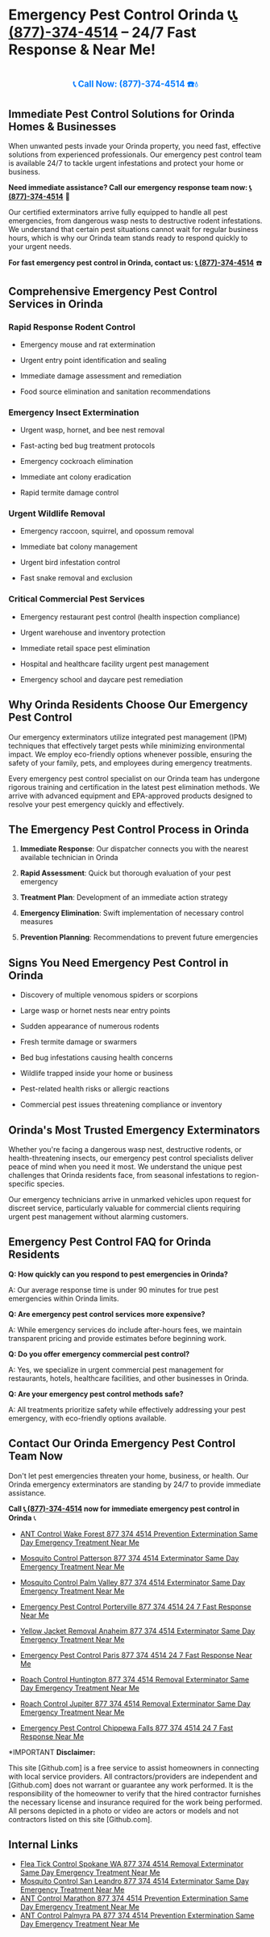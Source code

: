 # Emergency Pest Control Orinda 📞[📞 (877)-374-4514](https://pest-control-4514.netlify.app) – 24/7 Fast Response & Near Me! 
# 

<p align="center" style="font-size: 1.2em; font-weight: bold; margin: 20px 0;">
  <a href="https://pest-control-4514.netlify.app" target="_blank" style="color: #007BFF; text-decoration: none;">📞 Call Now: (877)-374-4514 ☎️💧</a>
</p>

## Immediate Pest Control Solutions for Orinda Homes & Businesses

When unwanted pests invade your Orinda property, you need fast, effective solutions from experienced professionals. Our emergency pest control team is available 24/7 to tackle urgent infestations and protect your home or business.

**Need immediate assistance? Call our emergency response team now: [📞 (877)-374-4514](https://pest-control-4514.netlify.app)** 📱

Our certified exterminators arrive fully equipped to handle all pest emergencies, from dangerous wasp nests to destructive rodent infestations. We understand that certain pest situations cannot wait for regular business hours, which is why our Orinda team stands ready to respond quickly to your urgent needs.

**For fast emergency pest control in Orinda, contact us: [📞 (877)-374-4514](https://pest-control-4514.netlify.app)** ☎️

## Comprehensive Emergency Pest Control Services in Orinda

### Rapid Response Rodent Control

- Emergency mouse and rat extermination  

- Urgent entry point identification and sealing  

- Immediate damage assessment and remediation  

- Food source elimination and sanitation recommendations  

### Emergency Insect Extermination

- Urgent wasp, hornet, and bee nest removal  

- Fast-acting bed bug treatment protocols  

- Emergency cockroach elimination  

- Immediate ant colony eradication  

- Rapid termite damage control  

### Urgent Wildlife Removal

- Emergency raccoon, squirrel, and opossum removal  

- Immediate bat colony management  

- Urgent bird infestation control  

- Fast snake removal and exclusion  

### Critical Commercial Pest Services

- Emergency restaurant pest control (health inspection compliance)  

- Urgent warehouse and inventory protection  

- Immediate retail space pest elimination  

- Hospital and healthcare facility urgent pest management  

- Emergency school and daycare pest remediation  

## Why Orinda Residents Choose Our Emergency Pest Control

Our emergency exterminators utilize integrated pest management (IPM) techniques that effectively target pests while minimizing environmental impact. We employ eco-friendly options whenever possible, ensuring the safety of your family, pets, and employees during emergency treatments.

Every emergency pest control specialist on our Orinda team has undergone rigorous training and certification in the latest pest elimination methods. We arrive with advanced equipment and EPA-approved products designed to resolve your pest emergency quickly and effectively.

## The Emergency Pest Control Process in Orinda

1. **Immediate Response**: Our dispatcher connects you with the nearest available technician in Orinda  

2. **Rapid Assessment**: Quick but thorough evaluation of your pest emergency  

3. **Treatment Plan**: Development of an immediate action strategy  

4. **Emergency Elimination**: Swift implementation of necessary control measures  

5. **Prevention Planning**: Recommendations to prevent future emergencies  

## Signs You Need Emergency Pest Control in Orinda

- Discovery of multiple venomous spiders or scorpions  

- Large wasp or hornet nests near entry points  

- Sudden appearance of numerous rodents  

- Fresh termite damage or swarmers  

- Bed bug infestations causing health concerns  

- Wildlife trapped inside your home or business  

- Pest-related health risks or allergic reactions  

- Commercial pest issues threatening compliance or inventory  

## Orinda's Most Trusted Emergency Exterminators

Whether you're facing a dangerous wasp nest, destructive rodents, or health-threatening insects, our emergency pest control specialists deliver peace of mind when you need it most. We understand the unique pest challenges that Orinda residents face, from seasonal infestations to region-specific species.

Our emergency technicians arrive in unmarked vehicles upon request for discreet service, particularly valuable for commercial clients requiring urgent pest management without alarming customers.

## Emergency Pest Control FAQ for Orinda Residents

**Q: How quickly can you respond to pest emergencies in Orinda?**  

A: Our average response time is under 90 minutes for true pest emergencies within Orinda limits.

**Q: Are emergency pest control services more expensive?**  

A: While emergency services do include after-hours fees, we maintain transparent pricing and provide estimates before beginning work.

**Q: Do you offer emergency commercial pest control?**  

A: Yes, we specialize in urgent commercial pest management for restaurants, hotels, healthcare facilities, and other businesses in Orinda.

**Q: Are your emergency pest control methods safe?**  

A: All treatments prioritize safety while effectively addressing your pest emergency, with eco-friendly options available.

## Contact Our Orinda Emergency Pest Control Team Now

Don't let pest emergencies threaten your home, business, or health. Our Orinda emergency exterminators are standing by 24/7 to provide immediate assistance.

**Call [📞 (877)-374-4514](https://pest-control-4514.netlify.app) now for immediate emergency pest control in Orinda** 📞


- [ANT Control Wake Forest 877 374 4514 Prevention Extermination Same Day Emergency Treatment Near Me](https://github.com/allyoucaneatsushiin/plumbing-texas/blob/main/ANT-Control-Wake-Forest-877-374-4514-Prevention-Extermination-Same-Day-Emergency-Treatment-Near-Me.md)
- [Mosquito Control Patterson 877 374 4514 Exterminator Same Day Emergency Treatment Near Me](https://github.com/allyoucaneatsushiin/plumbing-texas/blob/main/Mosquito-Control-Patterson-877-374-4514-Exterminator-Same-Day-Emergency-Treatment-Near-Me.md)
- [Mosquito Control Palm Valley 877 374 4514 Exterminator Same Day Emergency Treatment Near Me](https://github.com/allyoucaneatsushiin/plumbing-texas/blob/main/Mosquito-Control-Palm-Valley-877-374-4514-Exterminator-Same-Day-Emergency-Treatment-Near-Me.md)


- [Emergency Pest Control Porterville 877 374 4514 24 7 Fast Response Near Me](https://github.com/allyoucaneatsushiin/plumbing-texas/blob/main/Emergency-Pest-Control-Porterville-877-374-4514-24-7-Fast-Response-Near-Me.md)
- [Yellow Jacket Removal Anaheim 877 374 4514 Exterminator Same Day Emergency Treatment Near Me](https://github.com/allyoucaneatsushiin/plumbing-texas/blob/main/Yellow-Jacket-Removal-Anaheim-877-374-4514-Exterminator-Same-Day-Emergency-Treatment-Near-Me.md)
- [Emergency Pest Control Paris 877 374 4514 24 7 Fast Response Near Me](https://github.com/allyoucaneatsushiin/plumbing-texas/blob/main/Emergency-Pest-Control-Paris-877-374-4514-24-7-Fast-Response-Near-Me.md)


- [Roach Control Huntington 877 374 4514 Removal Exterminator Same Day Emergency Treatment Near Me](https://github.com/allyoucaneatsushiin/plumbing-texas/blob/main/Roach-Control-Huntington-877-374-4514-Removal-Exterminator-Same-Day-Emergency-Treatment-Near-Me.md)
- [Roach Control Jupiter 877 374 4514 Removal Exterminator Same Day Emergency Treatment Near Me](https://github.com/allyoucaneatsushiin/plumbing-texas/blob/main/Roach-Control-Jupiter-877-374-4514-Removal-Exterminator-Same-Day-Emergency-Treatment-Near-Me.md)
- [Emergency Pest Control Chippewa Falls 877 374 4514 24 7 Fast Response Near Me](https://github.com/allyoucaneatsushiin/plumbing-texas/blob/main/Emergency-Pest-Control-Chippewa-Falls-877-374-4514-24-7-Fast-Response-Near-Me.md)


*IMPORTANT **Disclaimer:**  

This site [Github.com] is a free service to assist homeowners in connecting with local service providers. All contractors/providers are independent and [Github.com] does not warrant or guarantee any work performed. It is the responsibility of the homeowner to verify that the hired contractor furnishes the necessary license and insurance required for the work being performed. All persons depicted in a photo or video are actors or models and not contractors listed on this site [Github.com].


## Internal Links
- [Flea Tick Control Spokane WA 877 374 4514 Removal Exterminator Same Day Emergency Treatment Near Me](https://github.com/allyoucaneatsushiin/plumbing-texas/blob/main/Flea-Tick-Control-Spokane-WA-877-374-4514-Removal-Exterminator-Same-Day-Emergency-Treatment-Near-Me.md)
- [Mosquito Control San Leandro 877 374 4514 Exterminator Same Day Emergency Treatment Near Me](https://github.com/allyoucaneatsushiin/plumbing-texas/blob/main/Mosquito-Control-San-Leandro-877-374-4514-Exterminator-Same-Day-Emergency-Treatment-Near-Me.md)
- [ANT Control Marathon 877 374 4514 Prevention Extermination Same Day Emergency Treatment Near Me](https://github.com/allyoucaneatsushiin/plumbing-texas/blob/main/ANT-Control-Marathon-877-374-4514-Prevention-Extermination-Same-Day-Emergency-Treatment-Near-Me.md)
- [ANT Control Palmyra PA 877 374 4514 Prevention Extermination Same Day Emergency Treatment Near Me](https://github.com/allyoucaneatsushiin/plumbing-texas/blob/main/ANT-Control-Palmyra-PA-877-374-4514-Prevention-Extermination-Same-Day-Emergency-Treatment-Near-Me.md)
